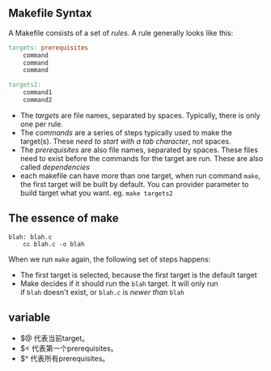 ## Makefile Syntax

A Makefile consists of a set of _rules_. A rule generally looks like this:

``` makefile
targets: prerequisites
	command
	command
	command

targets2:
	command1
	command2
```

- The _targets_ are file names, separated by spaces. Typically, there is only one per rule.
- The _commands_ are a series of steps typically used to make the target(s). These _need to start with a tab character_, not spaces.
- The _prerequisites_ are also file names, separated by spaces. These files need to exist before the commands for the target are run. These are also called _dependencies_
- each makefile can have more than one target, when run command `make`, the first target will be built by default. You can provider parameter to build target what you want. eg. `make targets2`

## The essence of make
```
blah: blah.c
	cc blah.c -o blah
```

When we run `make` again, the following set of steps happens:

- The first target is selected, because the first target is the default target
- Make decides if it should run the `blah` target. It will only run if `blah` doesn't exist, or `blah.c` is _newer than_ `blah`

## variable
- $@ 代表当前target。
- $< 代表第一个prerequisites。
- $^ 代表所有prerequisites。